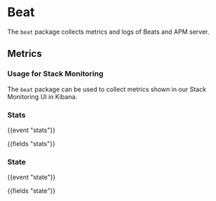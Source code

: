 # Beat

The `beat` package collects metrics and logs of Beats and APM server.

## Metrics

### Usage for Stack Monitoring

The `beat` package can be used to collect metrics shown in our Stack Monitoring
UI in Kibana.

### Stats

{{event "stats"}}

{{fields "stats"}}

### State

{{event "state"}}

{{fields "state"}}
